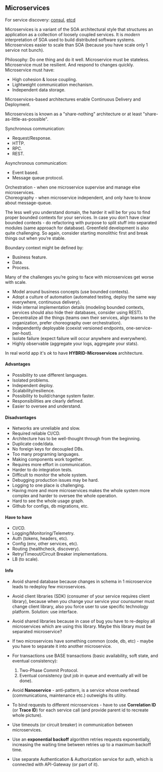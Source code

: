 Microservices
-

For service discovery: [consul](https://www.consul.io/), [etcd](https://github.com/etcd-io/etcd)

Microservices is a variant of the SOA
architectural style that structures an application as a collection of loosely coupled services.
It is *modern* interpretation of SOA used to build distributed software systems.
Microservices easier to scale than SOA (because you have scale only 1 service not bunch).

Philosophy: Do one thing and do it well.
Microservice must be stateless.
Microservice must be resilient. And respond to changes quickly.
Microservice must have:
* High cohesion & loose coupling.
* Lightweight communication mechanism.
* Independent data storage.

Microservices-based architectures enable Continuous Delivery and Deployment.

Microservices is known as a "share-nothing" architecture
or at least "share-as-little-as-possible".

Synchronous communication:
* Request/Response.
* HTTP.
* RPC.
* REST.

Asynchronous communication:
* Event based.
* Message queue protocol.

Orchestration - when one microservice supervise and manage else microservices.
<br>Choreography - when microservice independent, and only have to know about message-queue.

The less well you understand domain,
the harder it will be for you to find proper bounded contexts for your services.
In case you don't have clear bounded contexts - do refactoring
with purpose to split stuff into separated modules (same approach for database).
Greenfield development is also quite challenging.
So again, consider starting monolithic first and break things out when you’re stable.

Boundary context might be defined by:
* Business feature.
* Data.
* Process.

Many of the challenges you’re going to face with microservices get worse with scale.

* Model around business concepts
  (use bounded contexts).
* Adopt a culture of automation
  (automated testing, deploy the same way everywhere, continuous delivery).
* Hide internal implementation details
  (modeling bounded contexts, services should also hide their databases, consider using REST).
* Decentralize all the things
  (teams own their services, align teams to the organization, prefer choreography over orchestration).
* Independently deployable
  (coexist versioned endpoints, one-service-per-host).
* Isolate failure
  (expect failure will occur anywhere and everywhere).
* Highly observable
  (aggregate your logs, aggregate your stats).

In real world app it's *ok* to have **HYBRID-Microservices** architecture.

#### Advantages

* Possibility to use different languages.
* Isolated problems.
* Independent deploy.
* Scalability/resilience.
* Possibility to build/change system faster.
* Responsibilities are clearly defined.
* Easier to oversee and understand.

#### Disadvantages

* Networks are unreliable and slow.
* Required reliable CI/CD.
* Architecture has to be well-thought through from the beginning.
* Duplicate code/data.
* No foreign keys for decoupled DBs.
* Too many programing languages.
* Making components work together.
* Requires more effort in communication.
* Harder to do integration tests.
* Difficult to monitor the whole system.
* Debugging production issues may be hard.
* Logging to one place is challenging.
* Having more and more microservices makes the whole system more complex and harder to oversee the whole operation.
* Hard to see the whole usage graph.
* Github for configs, db migrations, etc.

#### Have to have

* CI/CD.
* Logging/Monitoring/Telemetry.
* Auth (tokens, headers, etc).
* Config (env, other services, etc).
* Routing (healthcheck, discovery).
* Retry/Timeout/Circuit Breaker implementations.
* LB (to scale).

#### Info

* Avoid shared database because changes in schema in 1 microservice
leads to redeploy few microservices.

* Avoid client libraries (SDK) (consumer of your service requires client library),
because when you change your service your counsumer must change client library,
also you force user to use specific technology platform.
Solution: use interface.

* Avoid shared libraries because in case of bug you have to re-deploy all microservices
which are using this library. Maybe this library must be separated microservice?

* If two microservices have something common
(code, db, etc) - maybe you have to separate it into another microservice.

* For transactions use BASE transactions
(basic availability, soft state, and eventual consistency):
  1. Two-Phase Commit Protocol.
  2. Eventual consistency (put job in queue and eventually all will be done).

* Avoid **Nanoservice** - anti-pattern,
is a service whose overhead (communications, maintenance etc.) outweighs its utility.

* To bind requests to different microservices -
have to use **Correlation ID** (or **Trace ID**) for each service call
(and provide parent id to recreate whole picture).

* Use timeouts (or circuit breaker) in communication between microservices.

* Use an **exponential backoff** algorithm retries requests exponentially,
increasing the waiting time between retries up to a maximum backoff time.

* Use separate Authentication & Authorization service for auth,
which is connected with API-Gateway (or part of it).
